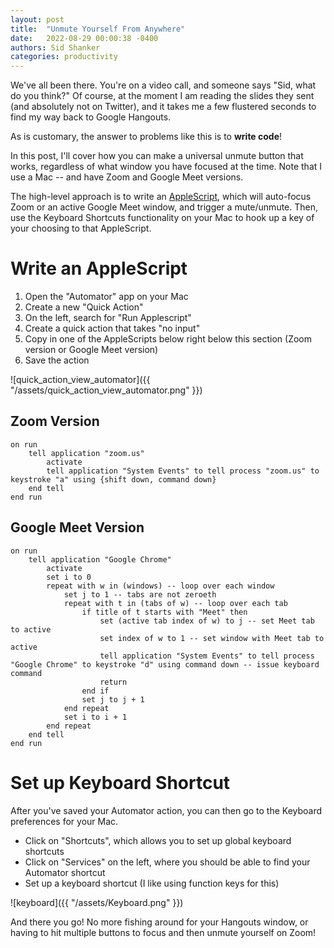 ```yaml
---
layout: post
title:  "Unmute Yourself From Anywhere"
date:   2022-08-29 00:00:38 -0400
authors: Sid Shanker
categories: productivity
---
```


We've all been there. You're on a video call, and someone says "Sid, what do you think?" Of course,
at the moment I am reading the slides they sent (and absolutely not on Twitter), and it takes
me a few flustered seconds to find my way back to Google Hangouts.

As is customary, the answer to problems like this is to **write code**!

In this post, I'll cover how you can make a universal unmute button that works, regardless
of what window you have focused at the time. Note that I use a Mac -- and have Zoom and Google Meet
versions.

The high-level approach is to write an [AppleScript](https://gist.github.com/squidarth/6d86589a0baa8bf6e688f68b100347e0), which will auto-focus Zoom or an
active Google Meet window, and trigger a mute/unmute. Then, use the Keyboard Shortcuts
functionality on your Mac to hook up a key of your choosing to that AppleScript.

# Write an AppleScript

1. Open the "Automator" app on your Mac
2. Create a new "Quick Action"
3. On the left, search for "Run Applescript"
4. Create a quick action that takes "no input"
5. Copy in one of the AppleScripts below right below this section (Zoom version or Google Meet version)
6. Save the action

![quick_action_view_automator]({{ "/assets/quick_action_view_automator.png"  }})

## Zoom Version

```
on run
	tell application "zoom.us"
		activate
		tell application "System Events" to tell process "zoom.us" to keystroke "a" using {shift down, command down}
	end tell
end run
```


## Google Meet Version
```
on run
	tell application "Google Chrome"
		activate
		set i to 0
		repeat with w in (windows) -- loop over each window
			set j to 1 -- tabs are not zeroeth
			repeat with t in (tabs of w) -- loop over each tab
				if title of t starts with "Meet" then
					set (active tab index of w) to j -- set Meet tab to active
					set index of w to 1 -- set window with Meet tab to active
					tell application "System Events" to tell process "Google Chrome" to keystroke "d" using command down -- issue keyboard command
					return
				end if
				set j to j + 1
			end repeat
			set i to i + 1
		end repeat
	end tell
end run
```

# Set up Keyboard Shortcut

After you've saved your Automator action, you can then go to the Keyboard preferences for your Mac.

* Click on "Shortcuts", which allows you to set up global keyboard shortcuts
* Click on "Services" on the left, where you should be able to find your Automator shortcut
* Set up a keyboard shortcut (I like using function keys for this)

![keyboard]({{ "/assets/Keyboard.png"  }})

And there you go! No more fishing around for your Hangouts window, or having to hit multiple buttons to
focus and then unmute yourself on Zoom!